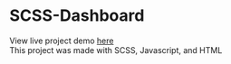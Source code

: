 # SCSS-Dashboard
View live project demo [here](https://chrisguenther333.github.io/scss-dashboard/)  
This project was made with SCSS, Javascript, and HTML